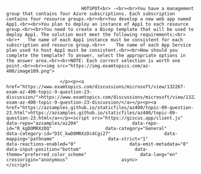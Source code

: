 <p class="card-text">
							
								HOTSPOT<br> -<br><br>You have a management group that contains four Azure subscriptions. Each subscription contains four resource groups.<br><br>You develop a new web app named App1.<br><br>You plan to deploy an instance of App1 to each resource group.<br><br>You need to create a Bicep template that will be used to deploy App1. The solution must meet the following requirements:<br><br>•	The name of each App1 instance must be consistent for each subscription and resource group.<br>•	The name of each App Service plan used to host App1 must be consistent.<br><br>How should you complete the template? To answer, select the appropriate options in the answer area.<br><br>NOTE: Each correct selection is worth one point.<br><br><img src="https://img.examtopics.com/az-400/image109.png">
							
						</p><p><a href="https://www.examtopics.com/discussions/microsoft/view/132267-exam-az-400-topic-9-question-23-discussion/">https://www.examtopics.com/discussions/microsoft/view/132267-exam-az-400-topic-9-question-23-discussion/</a></p><p><a href="https://azsamples.github.io/staticfiles/az400/topic-09-question-23.html">https://azsamples.github.io/staticfiles/az400/topic-09-question-23.html</a></p><script src="https://giscus.app/client.js"                    data-repo="azsamples/az204"                    data-repo-id="R_kgDOMRXzDQ"                    data-category="General"                    data-category-id="DIC_kwDOMRXzDc4Cgi27"                    data-mapping="pathname"                    data-strict="1"                    data-reactions-enabled="0"                    data-emit-metadata="0"                    data-input-position="bottom"                    data-theme="preferred_color_scheme"                    data-lang="en"                    crossorigin="anonymous"                    async>                    </script>